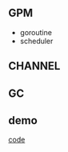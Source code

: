 ## GPM
- goroutine
- scheduler

## CHANNEL

## GC


## demo
[code](https://github.com/drcwr/godemos)